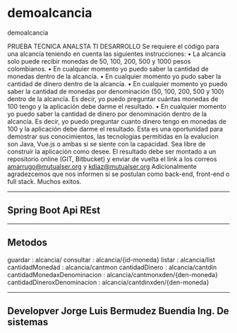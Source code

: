 # demoalcancia
demoalcancia

PRUEBA TECNICA ANALSTA TI DESARROLLO
Se requiere el código para una alcancía teniendo en cuenta las
siguientes instrucciones:
• La alcancía solo puede recibir monedas de 50, 100, 200,
500 y 1000 pesos colombianos.
• En cualquier momento yo puedo saber la cantidad de
monedas dentro de la alcancía.
• En cualquier momento yo pudo saber la cantidad de dinero
dentro de la alcancía.
• En cualquier momento yo puedo saber la cantidad de
monedas por denominación (50, 100, 200, 500 y 100)
dentro de la alcancía. Es decir, yo puedo preguntar cuántas
monedas de 100 tengo y la aplicación debe darme el
resultado.
• En cualquier momento yo puedo saber la cantidad de
dinero por denominación dentro de la alcancía. Es decir, yo
puedo preguntar cuanto dinero tengo en monedas de 100 y
la aplicación debe darme el resultado.
Esta es una oportunidad para demostrar sus conocimientos, las
tecnologias permitidas en la evalucion son Java, Vue.js o ambas
si se siente con la capacidad. Sea libre de construir la aplicación
como desee.
El resultado debe ser montado a un repositorio online (GIT,
Bitbucket) y enviar de vuelta el link a los correos
amarrugo@mutualser.org y kdiaz@mutualser.org
Adicionalmente agradezcemos que nos informen si se postulan
como back-end, front-end o full stack.
Muchos exitos.

------------------------------------------------------------
Spring Boot Api REst
------------------------------------------------------------

------------------------------------------------------------
Metodos
------------------------------------------------------------

guardar         : alcancia/
consultar       : alcancia/{id-moneda}
listar          : alcancia/list
cantidadMonedad : alcancia/cantmon
cantidadDinero  : alcancia/cantdin
cantidadMonedaxDenominacion : alcancia/cantmonxden/{den-moneda}
cantidadDineroxDenominacion : alcancia/cantdinxden/{den-moneda}

------------------------------------------------------------
Developver Jorge Luis Bermudez Buendia
Ing. De sistemas
------------------------------------------------------------
